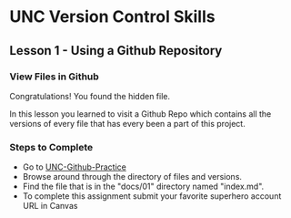 # UNC Version Control Skills

## Lesson 1 - Using a Github Repository

### View Files in Github

Congratulations! You found the hidden file.

In this lesson you learned to visit a Github Repo which contains all the versions of every
file that has every been a part of this project.

        
### Steps to Complete
* Go to [UNC-Github-Practice](https://github.com/Mark-Seaman/UNC-Github-Practice)
* Browse around through the directory of files and versions.
* Find the file that is in the "docs/01" directory named "index.md".  
* To complete this assignment submit your favorite superhero account URL in Canvas

